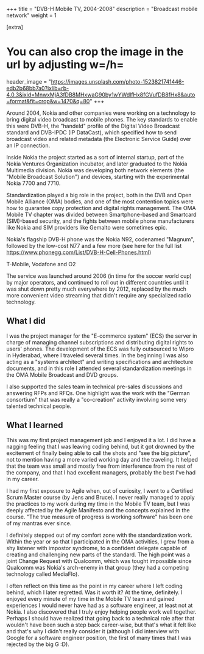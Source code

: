 +++
title = "DVB-H Mobile TV, 2004-2008"
description = "Broadcast mobile network"
weight = 1

[extra]
# You can also crop the image in the url by adjusting w=/h=
header_image = "https://images.unsplash.com/photo-1523821741446-edb2b68bb7a0?ixlib=rb-4.0.3&ixid=MnwxMjA3fDB8MHxwaG90by1wYWdlfHx8fGVufDB8fHx8&auto=format&fit=crop&w=1470&q=80"
+++

Around 2004, Nokia and other companies were working on a technology to bring digital video broadcast to mobile phones. The key standards to enable this were DVB-H, the "handeld" profile of the Digital Video Broadcast standard and DVB-IPDC (IP DataCast), which specified how to send broadcast video and related metadata (the Electronic Service Guide) over an IP connection. 

Inside Nokia the project started as a sort of internal startup, part of the Nokia Ventures Organization incubator, and later graduated to the Nokia Multimedia division. Nokia was developing both network elements (the "Mobile Broadcast Solution") and devices, starting with the experimental Nokia 7700 and 7710.

Standardization played a big role in the project, both in the DVB and Open Mobile Alliance (OMA) bodies, and one of the most contention topics were how to guarantee copy protection and digital rights management. The OMA Mobile TV chapter was divided between Smartphone-based and Smartcard (SIM)-based security, and the fights between mobile phone manufacturers like Nokia and SIM providers like Gemalto were sometimes epic.

Nokia's flagship DVB-H phone was the Nokia N92, codenamed "Magnum", followed by the low-cost N77 and a few more (see here for the full list https://www.phonegg.com/List/DVB-H-Cell-Phones.html)

T-Mobile, Vodafone and O2

The service was launched around 2006 (in time for the soccer world cup) by major operators, and continued to roll out in different countries until it was shut down pretty much everywhere by 2012, replaced by the much more convenient video streaming that didn't require any specialized radio technology. 

## What I did

I was the project manager for the "E-commerce system" (ECS) the server in charge of managing channel subscriptions and distributing digital rights to users' phones. The development of the ECS was fully outsourced to Wipro in Hyderabad, where I traveled several times. In the beginning I was also acting as a "systems architect" and writing specifications and architecture documents, and in this role I attended several standardization meetings in the OMA Mobile Broadcast and DVD groups.

I also supported the sales team in technical pre-sales discussions and answering RFPs and RFQs. One highlight was the work with the "German consortium" that was really a "co-creation" activity involving some very talented technical people.

## What I learned

This was my first project management job and I enjoyed it a lot. I did have a nagging feeling that I was leaving coding behind, but it got drowned by the excitement of finally being able to call the shots and "see the big picture", not to mention having a more varied working day and the traveling. It helped that the team was small and mostly free from interference from the rest of the company, and that I had excellent managers, probably the best I've had in my career.

I had my first exposure to Agile when, out of curiosity, I went to a Certified Scrum Master course (by Jens and Bruce). I never really managed to apply the practices to my work during my time in the Mobile TV team, but I was deeply affected by the Agile Manifesto and the concepts explained in the course. "The true measure of progress is working software" has been one of my mantras ever since.

I definitely stepped out of my comfort zone with the standardization work. Within the year or so that I participated in the OMA activities, I grew from a shy listener with impostor syndrome, to a confident delegate capable of creating and challenging new parts of the standard. The high point was a joint Change Request with Qualcomm, which was tought impossible since Qualcomm was Nokia's arch-enemy in that group (they had a competing technology called MediaFlo).

I often reflect on this time as the point in my career where I left coding behind, which I later regretted. Was it worth it? At the time, definitely. I enjoyed every minute of my time in the Mobile TV team and gained experiences I would never have had as a software engineer, at least not at Nokia. I also discovered that I truly enjoy helping people work well together. Perhaps I should have realized that going back to a technical role after that wouldn't have been such a step back career-wise, but that's what it felt like and that's why I didn't really consider it (although I did interview with Google for a software engineer position, the first of many times that I was rejected by the big G :D).